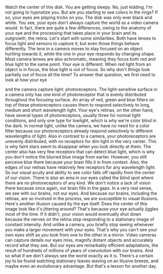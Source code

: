 
Watch the center of this disk.
You are getting sleepy.
No, just kidding.
I&#39;m not going to hypnotize you.
But are you starting 
to see colors in the rings?
If so, your eyes 
are playing tricks on you.
The disk was only ever black and white.
You see, your eyes don&#39;t always
capture the world as a video camera would.
In fact, there are quite 
a few differences,
owing to the anatomy of your eye
and the processing 
that takes place in your brain
and its outgrowth, the retina.
Let&#39;s start with some similarities.
Both have lenses to focus light
and sensors to capture it,
but even those things behave differently.
The lens in a camera moves to stay 
focused on an object hurtling towards it,
while the one in your eye responds
by changing shape.
Most camera lenses are also achromatic,
meaning they focus both red 
and blue light to the same point.
Your eye is different.
When red light from an object is in focus,
the blue light is out of focus.
So why don&#39;t things look 
partially out of focus all the time?
To answer that question,
we first need to look at how your eye

and the camera capture light:
photoreceptors.
The light-sensitive surface in a camera
only has one kind of photoreceptor
that is evenly distributed 
throughout the focusing surface.
An array of red, green and blue filters
on top of these photoreceptors
causes them to respond selectively to
long, medium and short wavelength light.
Your eye&#39;s retinas, on the other hand,
have several types of photoreceptors,
usually three for normal light conditions,
and only one type for lowlight,
which is why we&#39;re color blind 
in the dark.
In normal light, unlike the camera,
we have no need for a color filter
because our photoreceptors 
already respond selectively
to different wavelengths of light.
Also in contrast to a camera,
your photoreceptors 
are unevenly distributed,
with no receptors for dim light 
in the very center.
This is why faint stars seem to disappear
when you look directly at them.
The center also has very few receptors
that can detect blue light,
which is why you don&#39;t notice the blurred
blue image from earlier.
However, you still perceive blue there
because your brain 
fills it in from context.
Also, the edges of our retinas 
have relatively few receptors
for any wavelength light.
So our visual acuity 
and ability to see color
falls off rapidly 
from the center of our vision.
There is also an area in our eyes
called the blind spot
where there are no 
photoreceptors of any kind.
We don&#39;t notice a lack of vision there
because once again, 
our brain fills in the gaps.
In a very real sense, 
we see with our brains, not our eyes.
And because our brains, 
including the retinas,
are so involved in the process,
we are susceptible to visual illusions.
Here&#39;s another illusion 
caused by the eye itself.
Does the center of this image
look like it&#39;s jittering around?
That&#39;s because your eye actually
jiggles most of the time.
If it didn&#39;t, your vision 
would eventually shut down
because the nerves on the retina
stop responding to a stationary image
of constant intensity.
And unlike a camera,
you briefly stop seeing whenever you make
a larger movement with your eyes.
That&#39;s why you can&#39;t see 
your own eyes shift
as you look from
one to the other in a mirror.
Video cameras can 
capture details our eyes miss,
magnify distant objects
and accurately record what they see.
But our eyes are remarkably 
efficient adaptations,
the result of hundreds 
of millions of years
of coevolution with our brains.
And so what if we don&#39;t always see
the world exactly as it is.
There&#39;s a certain joy to be found
watching stationary leaves
waving on an illusive breeze,
and maybe even an evolutionary advantage.
But that&#39;s a lesson for another day.
